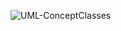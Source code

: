 ![UML-ConceptClasses](https://www.plantuml.com/plantuml/png/LOxDIWGn48Jl_HJD78KvUDs3h8nuSaLOr-iGatAd8J-IT1GHtztP-M6PN58LwglKlgZ9MeEdGHpOIhOUfA8UV3eyjLsA5f_QULCA2dbyA6lYBET1sKc6LKcHQ0hmgI3_4e_diNeVJS1axftBA6NMrgOQjOyrl2FJtueUe4Zzo7-9nTpnlF9TAZg91wFeLGAkt8lv2OWw4ulf0tH8xXAYowJcjk6slUFcfjbyi-CtmRV4y-k0u_n4j4civ7WltJi-QieeYnqN6Q8zegl1_mC0)
